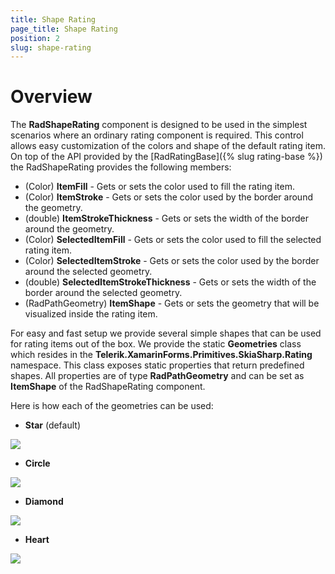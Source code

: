 ```yaml
---
title: Shape Rating
page_title: Shape Rating
position: 2
slug: shape-rating
---
```


# Overview

The **RadShapeRating** component is designed to be used in the simplest scenarios where an ordinary rating component is required. This control allows easy customization of the colors and shape of the default rating item. On top of the API provided by the [RadRatingBase]({% slug rating-base %}) the RadShapeRating provides the following members:

- (Color) **ItemFill** - Gets or sets the color used to fill the rating item.
- (Color) **ItemStroke** - Gets or sets the color used by the border around the geometry.
- (double) **ItemStrokeThickness** - Gets or sets the width of the border around the geometry.
- (Color) **SelectedItemFill** - Gets or sets the color used to fill the selected rating item.
- (Color) **SelectedItemStroke** - Gets or sets the color used by the border around the selected geometry.
- (double) **SelectedItemStrokeThickness** - Gets or sets the width of the border around the selected geometry.
- (RadPathGeometry) **ItemShape** - Gets or sets the geometry that will be visualized inside the rating item.

For easy and fast setup we provide several simple shapes that can be used for rating items out of the box. We provide the static **Geometries** class which resides in the **Telerik.XamarinForms.Primitives.SkiaSharp.Rating** namespace. This class exposes static properties that return predefined shapes. All properties are of type **RadPathGeometry** and can be set as **ItemShape** of the RadShapeRating component.

Here is how each of the geometries can be used:

- **Star** (default)

<snippet id='rating-geometries-star'/>

![](images/rating-overview.png)

- **Circle**

<snippet id='rating-geometries-circle'/>

![](images/rating-circle.png)

- **Diamond**

<snippet id='rating-geometries-diamond'/>

![](images/rating-diamond.png)

- **Heart**

<snippet id='rating-geometries-heart'/>

![](images/rating-heart.png)